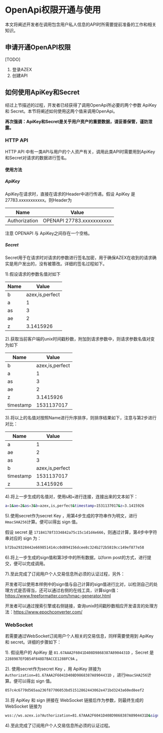 # OpenApi权限开通与使用

本文将阐述开发者在调用包含用户私人信息的API时所需要提前准备的工作和相关知识。

## 申请开通OpenAPI权限

[TODO]

1. 登录AZEX
2. 创建API

## 如何使用ApiKey和Secret

经过上节描述的过程，开发者已经获得了调用OpenApi所必要的两个参数 ApiKey 和 Secret。本节将阐述如何使用这两个值来调用OpenApi。

**再次强调：ApiKey和Secret是关乎用户资产的重要数据，请妥善保管，谨防泄露。**

### HTTP API

HTTP API 中有一类API与用户的个人资产有关，调用此类API时需要用到ApiKey和Secret对请求的数据进行签名。

#### 使用方法

##### ApiKey

ApiKey在请求时，直接在请求的Header中进行传递。假设 ApiKey 是 27783.xxxxxxxxxxx。则Header为

Name          | Value
------------- | -------------------------
Authorization | OPENAPI 27783.xxxxxxxxxxx

注意 OPENAPI 与 ApiKey之间存在一个空格。

##### Secret

Secret用于在请求时对请求的参数进行签名加密，用于确保AZEX在收到的请求确实是用户发出的，没有被篡改。详细的签名过程如下。

1).假设请求的参数名值对如下

Name | Value
---- | ---------------
b    | azex,is,perfect
a    | 1
as   | 3
ae   | 2
z    | 3.1415926

2).获取当前客户端的unix时间戳秒数，附加到请求参数中，则请求参数名值对变为如下

Name      | Value
--------- | ---------------
b         | azex,is,perfect
a         | 1
as        | 3
ae        | 2
z         | 3.1415926
timestamp | 1531137017

3).将以上的名值对按照Name进行升序排序，则排序结果如下，注意与第2步进行对比：

Name      | Value
--------- | ---------------
a         | 1
ae        | 2
as        | 3
b         | azex,is,perfect
timestamp | 1531137017
z         | 3.1415926

4).将上一步生成的名值对，使用`&`和`=`进行连接，连接出来的文本如下：

```bash
a=1&ae=2&as=3&b=azex,is,perfect&timestamp=1531137017&z=3.1415926
```

5).使用secret作为secret Key ，用第4步生成的字符串作为明文，进行`HmacSHA256`计算。便可以得出 sign 值。

假设 secret 是 `17184178f3334842a75c15c1d1d4e666`，则通过计算，第4步中字符串对应的 sign 为：

```bash
b72ba29328442e669851414cc0d894156dcee8c324b272b5819cc149ef877e58
```

6).将上一步生成的sign值和第3步中的所有数据，以form post的方式，进行提交，便可以完成调用。

7).至此完成了订阅用户个人交易信息所必须的认证过程，另外：

开发者可以使用本样例中的sign值与自己计算的sign值进行比对，以检测自己的处理方式是否得当，还可以通过右侧的在线工具，计算sign值：<https://www.freeformatter.com/hmac-generator.html>

开发者可以通过搜索引擎或右侧链接，查询unix时间戳秒数相应开发语言的处理方法：<https://www.epochconverter.com/>

### WebSocket

若需要通过WebSocket订阅用户个人相关的交易信息，同样需要使用到 ApiKey 和 secret。详细的步骤如下：

1). 假设用户的 ApiKey 是 `81.67AAA2F6041D408D9868387A8904431D` ，Secret 是 `2288987EFDB54F848D7BACCE1288FC9A` 。

2). 使用secret作为secret Key ，用 ApiKey 拼接为 `Authorization=81.67AAA2F6041D408D9868387A8904431D` ，进行`HmacSHA256`计算。便可以得出 sign 值。

```bash
057c4c6770d565aa236f87706053bd51512862443062e471bd3243a60ed8eef2
```

3).将 ApiKey 和 sign 拼接在 WebSocket 链接后作为参数，则最终生成的 WebSocket 链接为

```bash
wss://ws.azex.io?Authorization=81.67AAA2F6041D408D9868387A8904431D&sign=057c4c6770d565aa236f87706053bd51512862443062e471bd3243a60ed8eef2
```

4).至此完成了订阅用户个人交易信息所必须的认证过程。
